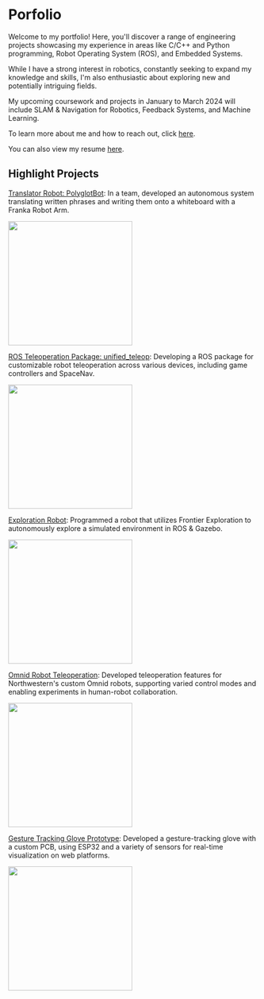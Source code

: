 # Porfolio
Welcome to my portfolio! Here, you'll discover a range of engineering projects showcasing my experience in areas like C/C++ and Python programming, Robot Operating System (ROS), and Embedded Systems.

While I have a strong interest in robotics, constantly seeking to expand my knowledge and skills, I'm also enthusiastic about exploring new and potentially intriguing fields.

My upcoming coursework and projects in January to March 2024 will include SLAM & Navigation for Robotics, Feedback Systems, and Machine Learning.

To learn more about me and how to reach out, click [here](./about_me.md).

You can also view my resume [here](./resume.pdf).

<!-- To view my entire collection of projects, click [here](./all_projects.md). ADD THIS WHEN DONE-->

## Highlight Projects

[Translator Robot: PolyglotBot](./polyglotbot.md): In a team, developed an autonomous system translating written phrases and writing them onto a whiteboard with a Franka Robot Arm.

<img src="https://github.com/dkoh555/dkoh555.github.io/assets/107823507/816b980b-b258-467c-924a-22b9e9e9e584" height="250">

[ROS Teleoperation Package: unified_teleop](./unified_teleop.md): Developing a ROS package for customizable robot teleoperation across various devices, including game controllers and SpaceNav.

<img src="https://github.com/dkoh555/dkoh555.github.io/assets/107823507/2757bfbe-121a-49fd-bd30-0d3f5f6c0cd7" height="250">

[Exploration Robot](./exploration_robot.md): Programmed a robot that utilizes Frontier Exploration to autonomously explore a simulated environment in ROS & Gazebo.

<img src="https://github.com/dkoh555/dkoh555.github.io/assets/107823507/9f44426c-2cb9-405b-9ec9-8b5542ffffde" height="250">

[Omnid Robot Teleoperation](./omnid_robot_teleop.md): Developed teleoperation features for Northwestern's custom Omnid robots, supporting varied control modes and enabling experiments in human-robot collaboration.

<img src="https://github.com/dkoh555/dkoh555.github.io/assets/107823507/461f9df4-3ab1-4e97-b60f-5fcdf4fd01e1" height="250">

[Gesture Tracking Glove Prototype](./gesture_tracking_glove.md): Developed a gesture-tracking glove with a custom PCB, using ESP32 and a variety of sensors for real-time visualization on web platforms.

<img src="https://github.com/dkoh555/dkoh555.github.io/assets/107823507/d0df4512-65c9-4a40-bcbd-4b71b15ff030" height="250">
